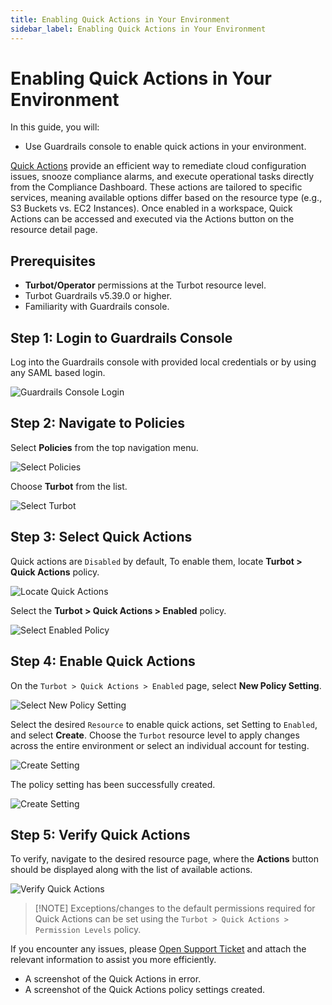 ```yaml
---
title: Enabling Quick Actions in Your Environment
sidebar_label: Enabling Quick Actions in Your Environment
---
```


# Enabling Quick Actions in Your Environment

In this guide, you will:
- Use Guardrails console to enable quick actions in your environment.

[Quick Actions](https://turbot.com/guardrails/docs/reference/glossary#quick-actions) provide an efficient way to remediate cloud configuration issues, snooze compliance alarms, and execute operational tasks directly from the Compliance Dashboard. These actions are tailored to specific services, meaning available options differ based on the resource type (e.g., S3 Buckets vs. EC2 Instances). Once enabled in a workspace, Quick Actions can be accessed and executed via the Actions button on the resource detail page.

## Prerequisites

- **Turbot/Operator** permissions at the Turbot resource level.
- Turbot Guardrails v5.39.0 or higher.
- Familiarity with Guardrails console.

## Step 1: Login to Guardrails Console

Log into the Guardrails console with provided local credentials or by using any SAML based login.

![Guardrails Console Login](/images/docs/guardrails/guides/using-guardrails/quick-actions/enabling-quick-actions/guardrails-console-login.png)

## Step 2: Navigate to Policies

Select **Policies** from the top navigation menu.

![Select Policies](/images/docs/guardrails/guides/using-guardrails/quick-actions/enabling-quick-actions/guardrails-select-policies.png)

Choose **Turbot** from the list.

![Select Turbot](/images/docs/guardrails/guides/using-guardrails/quick-actions/enabling-quick-actions/guardrails-select-turbot.png)

## Step 3: Select Quick Actions

Quick actions are `Disabled` by default, To enable them, locate **Turbot > Quick Actions** policy.

![Locate Quick Actions](/images/docs/guardrails/guides/using-guardrails/quick-actions/enabling-quick-actions/guardrails-search-quick-actions.png)

Select the **Turbot > Quick Actions > Enabled** policy.

![Select Enabled Policy](/images/docs/guardrails/guides/using-guardrails/quick-actions/enabling-quick-actions/guardrails-select-quick-actions-enabled.png)

## Step 4: Enable Quick Actions

On the `Turbot > Quick Actions > Enabled` page, select **New Policy Setting**.

![Select New Policy Setting](/images/docs/guardrails/guides/using-guardrails/quick-actions/enabling-quick-actions/guardrails-select-new-policy-setting.png)

Select the desired `Resource` to enable quick actions, set Setting to `Enabled`, and select **Create**. 
Choose the `Turbot` resource level to apply changes across the entire environment or select an individual account for testing.

![Create Setting](/images/docs/guardrails/guides/using-guardrails/quick-actions/enabling-quick-actions/guardrails-select-setting-click-create.png)

The policy setting has been successfully created.

![Create Setting](/images/docs/guardrails/guides/using-guardrails/quick-actions/enabling-quick-actions/guardrails-policy-setting-created.png)

## Step 5: Verify Quick Actions

To verify, navigate to the desired resource page, where the **Actions** button should be displayed along with the list of available actions.

![Verify Quick Actions](/images/docs/guardrails/guides/using-guardrails/quick-actions/enabling-quick-actions/guardrails-verify-quick-actions.png)

>[!NOTE] Exceptions/changes to the default permissions required for Quick Actions can be set using the `Turbot > Quick Actions > Permission Levels` policy.

If you encounter any issues, please [Open Support Ticket](https://support.turbot.com) and attach the relevant information to assist you more efficiently.

- A screenshot of the Quick Actions in error.
- A screenshot of the Quick Actions policy settings created.